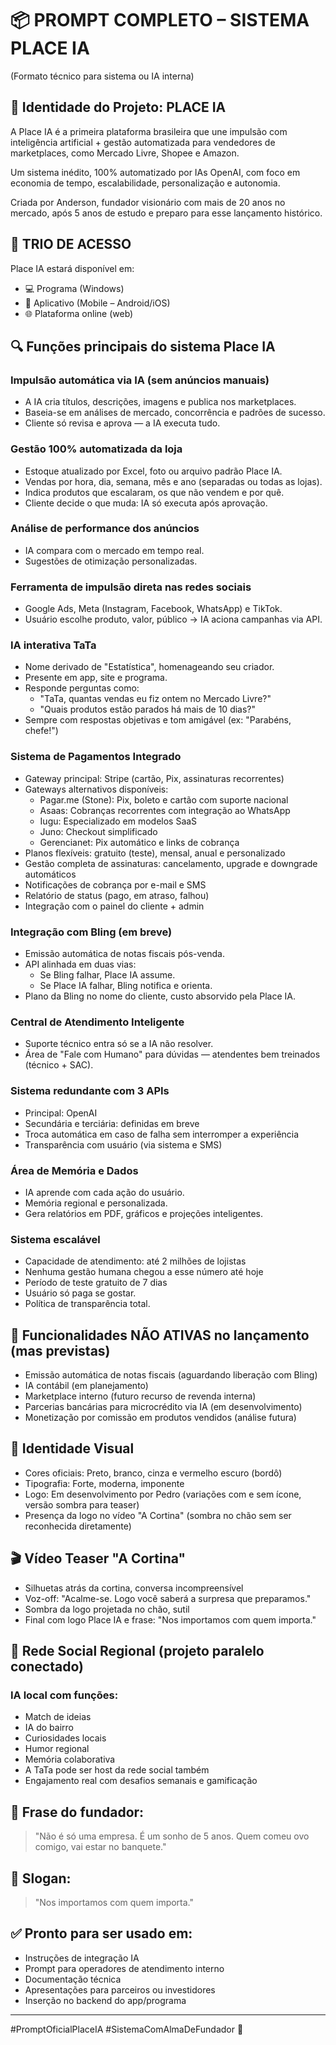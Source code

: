 # 📦 PROMPT COMPLETO – SISTEMA PLACE IA
(Formato técnico para sistema ou IA interna)

## 🧠 Identidade do Projeto: PLACE IA

A Place IA é a primeira plataforma brasileira que une impulsão com inteligência artificial + gestão automatizada para vendedores de marketplaces, como Mercado Livre, Shopee e Amazon.

Um sistema inédito, 100% automatizado por IAs OpenAI, com foco em economia de tempo, escalabilidade, personalização e autonomia.

Criada por Anderson, fundador visionário com mais de 20 anos no mercado, após 5 anos de estudo e preparo para esse lançamento histórico.

## 🧰 TRIO DE ACESSO

Place IA estará disponível em:
- 💻 Programa (Windows)
- 📱 Aplicativo (Mobile – Android/iOS)
- 🌐 Plataforma online (web)

## 🔍 Funções principais do sistema Place IA

### Impulsão automática via IA (sem anúncios manuais)
- A IA cria títulos, descrições, imagens e publica nos marketplaces.
- Baseia-se em análises de mercado, concorrência e padrões de sucesso.
- Cliente só revisa e aprova — a IA executa tudo.

### Gestão 100% automatizada da loja
- Estoque atualizado por Excel, foto ou arquivo padrão Place IA.
- Vendas por hora, dia, semana, mês e ano (separadas ou todas as lojas).
- Indica produtos que escalaram, os que não vendem e por quê.
- Cliente decide o que muda: IA só executa após aprovação.

### Análise de performance dos anúncios
- IA compara com o mercado em tempo real.
- Sugestões de otimização personalizadas.

### Ferramenta de impulsão direta nas redes sociais
- Google Ads, Meta (Instagram, Facebook, WhatsApp) e TikTok.
- Usuário escolhe produto, valor, público → IA aciona campanhas via API.

### IA interativa TaTa
- Nome derivado de "Estatística", homenageando seu criador.
- Presente em app, site e programa.
- Responde perguntas como:
  - "TaTa, quantas vendas eu fiz ontem no Mercado Livre?"
  - "Quais produtos estão parados há mais de 10 dias?"
- Sempre com respostas objetivas e tom amigável (ex: "Parabéns, chefe!")

### Sistema de Pagamentos Integrado
- Gateway principal: Stripe (cartão, Pix, assinaturas recorrentes)
- Gateways alternativos disponíveis:
  - Pagar.me (Stone): Pix, boleto e cartão com suporte nacional
  - Asaas: Cobranças recorrentes com integração ao WhatsApp
  - Iugu: Especializado em modelos SaaS
  - Juno: Checkout simplificado
  - Gerencianet: Pix automático e links de cobrança
- Planos flexíveis: gratuito (teste), mensal, anual e personalizado
- Gestão completa de assinaturas: cancelamento, upgrade e downgrade automáticos
- Notificações de cobrança por e-mail e SMS
- Relatório de status (pago, em atraso, falhou)
- Integração com o painel do cliente + admin

### Integração com Bling (em breve)
- Emissão automática de notas fiscais pós-venda.
- API alinhada em duas vias:
  - Se Bling falhar, Place IA assume.
  - Se Place IA falhar, Bling notifica e orienta.
- Plano da Bling no nome do cliente, custo absorvido pela Place IA.

### Central de Atendimento Inteligente
- Suporte técnico entra só se a IA não resolver.
- Área de "Fale com Humano" para dúvidas — atendentes bem treinados (técnico + SAC).

### Sistema redundante com 3 APIs
- Principal: OpenAI
- Secundária e terciária: definidas em breve
- Troca automática em caso de falha sem interromper a experiência
- Transparência com usuário (via sistema e SMS)

### Área de Memória e Dados
- IA aprende com cada ação do usuário.
- Memória regional e personalizada.
- Gera relatórios em PDF, gráficos e projeções inteligentes.

### Sistema escalável
- Capacidade de atendimento: até 2 milhões de lojistas
- Nenhuma gestão humana chegou a esse número até hoje
- Período de teste gratuito de 7 dias
- Usuário só paga se gostar.
- Política de transparência total.

## 🚫 Funcionalidades NÃO ATIVAS no lançamento (mas previstas)

- Emissão automática de notas fiscais (aguardando liberação com Bling)
- IA contábil (em planejamento)
- Marketplace interno (futuro recurso de revenda interna)
- Parcerias bancárias para microcrédito via IA (em desenvolvimento)
- Monetização por comissão em produtos vendidos (análise futura)

## 🎨 Identidade Visual

- Cores oficiais: Preto, branco, cinza e vermelho escuro (bordô)
- Tipografia: Forte, moderna, imponente
- Logo: Em desenvolvimento por Pedro (variações com e sem ícone, versão sombra para teaser)
- Presença da logo no vídeo "A Cortina" (sombra no chão sem ser reconhecida diretamente)

## 🎬 Vídeo Teaser "A Cortina"

- Silhuetas atrás da cortina, conversa incompreensível
- Voz-off: "Acalme-se. Logo você saberá a surpresa que preparamos."
- Sombra da logo projetada no chão, sutil
- Final com logo Place IA e frase: "Nos importamos com quem importa."

## 📡 Rede Social Regional (projeto paralelo conectado)

### IA local com funções:
- Match de ideias
- IA do bairro
- Curiosidades locais
- Humor regional
- Memória colaborativa
- A TaTa pode ser host da rede social também
- Engajamento real com desafios semanais e gamificação

## 🧠 Frase do fundador:

> "Não é só uma empresa. É um sonho de 5 anos. Quem comeu ovo comigo, vai estar no banquete."

## 📌 Slogan:

> "Nos importamos com quem importa."

## ✅ Pronto para ser usado em:

- Instruções de integração IA
- Prompt para operadores de atendimento interno
- Documentação técnica
- Apresentações para parceiros ou investidores
- Inserção no backend do app/programa

---

#PromptOficialPlaceIA
#SistemaComAlmaDeFundador
🚀